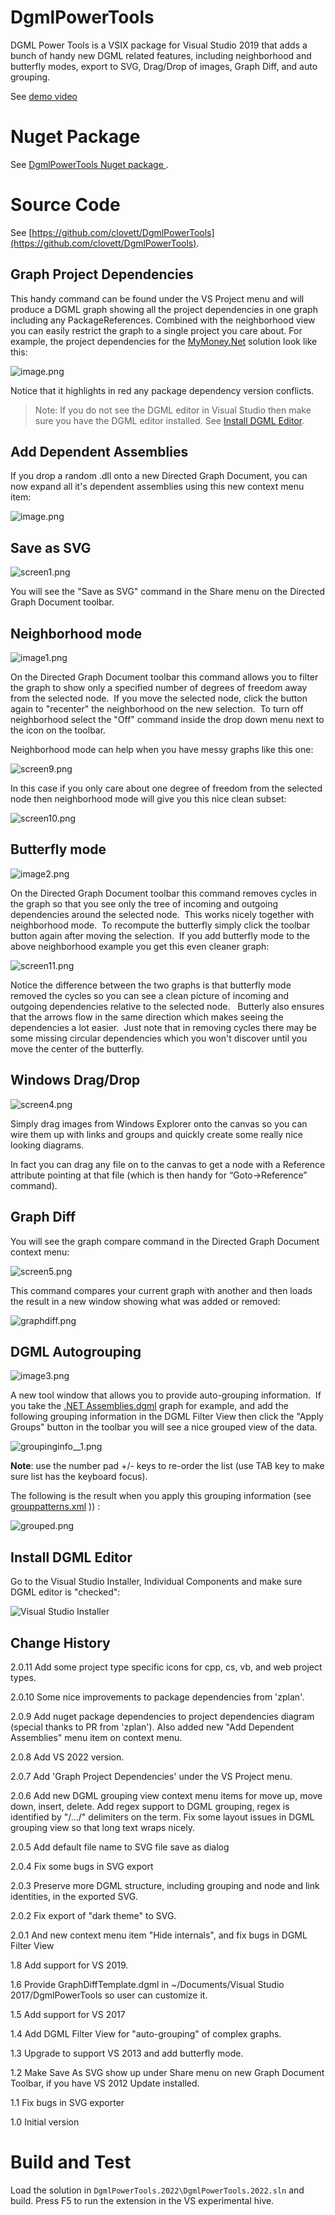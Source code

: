 # DgmlPowerTools

DGML Power Tools is a VSIX package for Visual Studio 2019 that adds a bunch of handy new DGML related features, including neighborhood and butterfly modes, export to SVG, Drag/Drop of images, Graph Diff, and auto grouping.

See [demo video](https://lovettsoftwarestorage.blob.core.windows.net/videos/DGMLPowerTools.mp4)

# Nuget Package

See [DgmlPowerTools Nuget package ](https://marketplace.visualstudio.com/items?itemName=ChrisLovett.DgmlPowerTools2019).

# Source Code

See [https://github.com/clovett/DgmlPowerTools](https://github.com/clovett/DgmlPowerTools).


## **Graph Project Dependencies**

This handy command can be found under the VS Project menu and will produce a DGML graph showing all the project dependencies in one graph including any PackageReferences.  Combined with the neighborhood view you can easily restrict the graph to a single project you care about.  For example, the project dependencies for the  [MyMoney.Net](https://github.com/clovett/MyMoney.Net) solution look like this:

![image.png](Artwork/image.png)

Notice that it highlights in red any package dependency version conflicts.

> Note: If you do not see the DGML editor in Visual Studio then make sure you have the DGML editor installed.
See [Install DGML Editor](#install-dgml-editor).

## **Add Dependent Assemblies**

If you drop a random .dll onto a new Directed Graph Document, you can now expand all it's dependent assemblies using this new context menu item:

![image.png](#dgml-autogrouping)

## Save as SVG

![screen1.png](Artwork/screen1.png)

You will see the "Save as SVG" command in the Share menu on the Directed Graph Document toolbar.

## Neighborhood mode

![image1.png](Artwork/image1.png)

On the Directed Graph Document toolbar this command allows you to filter the graph to show only a specified number of degrees of freedom away from the selected node.  If you move the selected node, click the button again to "recenter" the neighborhood on the new selection.  To turn off neighborhood select the "Off" command inside the drop down menu next to the icon on the toolbar.

Neighborhood mode can help when you have messy graphs like this one:

![screen9.png](Artwork/screen9.png)

In this case if you only care about one degree of freedom from the selected node then neighborhood mode will give you this nice clean subset:

![screen10.png](Artwork/screen10.png)

## Butterfly mode

![image2.png](Artwork/image2.png)

On the Directed Graph Document toolbar this command removes cycles in the graph so that you see only the tree of incoming and outgoing dependencies around the selected node.  This works nicely together with neighborhood mode.  To recompute the butterfly simply click the toolbar button again after moving the selection.  If you add butterfly mode to the above neighborhood example you get this even cleaner graph:

![screen11.png](Artwork/screen11.png)

Notice the difference between the two graphs is that butterfly mode removed the cycles so you can see a clean picture of incoming and outgoing dependencies relative to the selected node.   Butterly also ensures that the arrows flow in the same direction which makes seeing the dependencies a lot easier.  Just note that in removing cycles there may be some missing circular dependencies which you won't discover until you move the center of the butterfly.

## Windows Drag/Drop 

![screen4.png](Artwork/screen4.png)

Simply drag images from Windows Explorer onto the canvas so you can wire them up with links and groups and quickly create some really nice looking diagrams.

In fact you can drag any file on to the canvas to get a node with a Reference attribute pointing at that file
(which is then handy for “Goto->Reference” command).

## Graph Diff

You will see the graph compare command in the Directed Graph Document context menu:

![screen5.png](Artwork/screen5.png)

This command compares your current graph with another and then loads the result in a new window showing what was added or removed:

![graphdiff.png](Artwork/graphdiff.png)

## DGML Autogrouping

![image3.png](Artwork/image3.png)

A new tool window that allows you to provide auto-grouping information.  If you take the [.NET Assemblies.dgml](http://www.lovettsoftware.com/dgml/demos/.net4.0/assemblies.dgml) graph for example, and add the following grouping information in the DGML Filter View then click the "Apply Groups" button in the toolbar you will see a nice grouped view of the data.

![groupinginfo__1.png](Artwork/groupinginfo.png)

**Note**: use the number pad +/- keys to re-order the list (use TAB key to make sure list has the keyboard focus).

The following is the result when you apply this grouping information (see [grouppatterns.xml](http://www.lovettsoftware.com/dgml/demos/.net4.0/grouppatterns.xml) )) :

![grouped.png](Artwork/grouped.png)

## Install DGML Editor

Go to the Visual Studio Installer, Individual Components and make sure DGML editor is "checked":

![Visual Studio Installer](Artwork\InstallDgmlEditor.png)

## **Change History**

2.0.11 Add some project type specific icons for cpp, cs, vb, and web project types.

2.0.10 Some nice improvements to package dependencies  from 'zplan'.

2.0.9 Add nuget package dependencies to project dependencies diagram (special thanks to PR from 'zplan').  Also added new "Add Dependent Assemblies" menu item on context menu.

2.0.8 Add VS 2022 version.

2.0.7 Add 'Graph Project Dependencies' under the VS Project menu.

2.0.6 Add new DGML grouping view context menu items for move up, move down, insert, delete. Add regex support to DGML grouping, regex is identified by "/.../" delimiters on the term. Fix some layout issues in DGML grouping view so that long text wraps nicely.

2.0.5 Add default file name to SVG file save as dialog

2.0.4 Fix some bugs in SVG export

2.0.3 Preserve more DGML structure, including grouping and node and link identities, in the exported SVG.

2.0.2 Fix export of "dark theme" to SVG.

2.0.1  And new context menu item "Hide internals", and fix bugs in DGML Filter View

1.8 Add support for VS 2019.

1.6 Provide GraphDiffTemplate.dgml in ~/Documents/Visual Studio 2017/DgmlPowerTools so user can customize it.

1.5 Add support for VS 2017

1.4 Add DGML Filter View for "auto-grouping" of complex graphs.

1.3 Upgrade to support VS 2013 and add butterfly mode.

1.2 Make Save As SVG show up under Share menu on new Graph Document Toolbar, if you have VS 2012 Update installed.

1.1 Fix bugs in SVG exporter

1.0 Initial version


# Build and Test

Load the solution in `DgmlPowerTools.2022\DgmlPowerTools.2022.sln` and build.
Press F5 to run the extension in the VS experimental hive.
